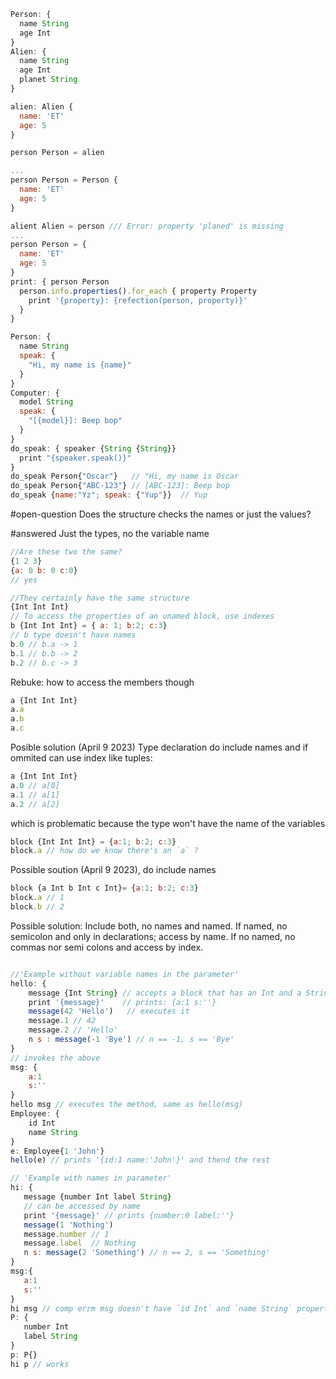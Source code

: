 ```javascript
Person: {
  name String
  age Int
}
Alien: {
  name String
  age Int
  planet String
}

alien: Alien { 
  name: 'ET'
  age: 5
}

person Person = alien 

... 
person Person = Person {
  name: 'ET'
  age: 5
}

alient Alien = person /// Error: property 'planed' is missing 
...
person Person = {
  name: 'ET'
  age: 5
}
print: { person Person 
  person.info.properties().for_each { property Property 
    print '{property}: {refection(person, property)}'
  }
}
 ```


```javascript
Person: {
  name String
  speak: { 
    "Hi, my name is {name}"
  }
}
Computer: {
  model String
  speak: {
    "[{model}]: Beep bop"
  }
}
do_speak: { speaker {String {String}}
  print "{speaker.speak()}"
}
do_speak Person{"Oscar"}   // "Hi, my name is Oscar
do_speak Person{"ABC-123"} // [ABC-123]: Beep bop
do_speak {name:"Yz"; speak: {"Yup"}}  // Yup
```


#open-question Does the structure checks the names or just the values? 

#answered  Just the types, no the variable name
```javascript
//Are these two the same? 
{1 2 3} 
{a: 0 b: 0 c:0}
// yes

//They certainly have the same structure
{Int Int Int}
// To access the properties of an unamed block, use indexes
b {Int Int Int} = { a: 1; b:2; c:3}
// b type doesn't have names
b.0 // b.a -> 1
b.1 // b.b -> 2
b.2 // b.c -> 3
```

Rebuke: how to access the members though
```javascript
a {Int Int Int}
a.a
a.b
a.c  
```

Posible solution (April 9 2023)
Type declaration do include names and if ommited can use index like tuples:
```javascript
a {Int Int Int}
a.0 // a[0]
a.1 // a[1]
a.2 // a[2]
```

which is problematic because the type won't have the name of the variables

```javascript
block {Int Int Int} = {a:1; b:2; c:3}
block.a // how do we know there's an `a` ? 
```

Possible soution (April 9 2023), do include names
```javascript
block {a Int b Int c Int}= {a:1; b:2; c:3}
block.a // 1
block.b // 2
```

Possible solution: Include both, no names and named. If named, no semicolon and only in declarations; access by name. If no named, no commas nor semi colons and access by index. 

```javascript

//'Example without variable names in the parameter'
hello: {
    message {Int String} // accepts a block that has an Int and a String
    print '{message}'    // prints: {a:1 s:''}
    message(42 'Hello')   // executes it
    message.1 // 42
    message.2 // 'Hello'
    n s : message(-1 'Bye') // n == -1, s == 'Bye'
}
// invokes the above
msg: {
    a:1
    s:''
}
hello msg // executes the method, same as hello(msg)
Employee: {
    id Int
    name String
}
e: Employee{1 'John'}
hello(e) // prints '{id:1 name:'John'}' and thend the rest

// 'Example with names in parameter'
hi: {
   message {number Int label String}
   // can be accessed by name 
   print '{message}' // prints {number:0 label:''}
   message(1 'Nothing')
   message.number // 1
   message.label  // Nothing
   n s: message(2 'Something') // n == 2, s == 'Something'
}
msg:{
   a:1
   s:''
}
hi msg // comp errm msg doesn't have `id Int` and `name String` properties
P: {
   number Int
   label String
}
p: P{}
hi p // works
```
